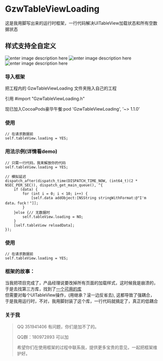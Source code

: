GzwTableViewLoading  
===================================  
   这是我用脚写出来的运行时框架，一行代码解决UITableView加载状态和所有空数据状态
  
    
样式支持全自定义  
-----------------------------------  
  ![enter image description here](http://a3.qpic.cn/psb?/V106kzCe1y2bCc/x81CgEonEzt06w..80pXF2Zwr6l3W0pY4Xkkulaqy4k!/b/dKoAAAAAAAAA&bo=yABjAcgAYwEDACU!&rf=viewer_4&t=5) 
   ![enter image description here](http://a2.qpic.cn/psb?/V106kzCe1y2bCc/PX2nfr0U418YQ0maPSGKYRcFBoZGvJ3smvfz2ysDShs!/b/dKkAAAAAAAAA&bo=yABjAcgAYwEDACU!&rf=viewer_4&t=5)
   ![enter image description here](http://a1.qpic.cn/psb?/V106kzCe1y2bCc/jKkuOu7OZ.vqX0rtUpyBxyFuiBRrMuGe3Ppq86Eu3KA!/b/dPwAAAAAAAAA&bo=yABjAcgAYwEDACU!&rf=viewer_4&t=5)
    
### 导入框架  
  把工程内的 GzwTableViewLoading 文件夹拖入自己的工程
  
  引用 #import "GzwTableViewLoading.h"
  
  现已加入CocoaPods豪华午餐:pod 'GzwTableViewLoading', '~> 1.1.0'
   
          
### 使用    
    // 在请求数据前
    self.tableView.loading = YES;
  
### 用法示例(详情看demo)
    // 只需一行代码，我来解放你的代码
    self.tableView.loading = YES;
    
    // 模拟延迟
    dispatch_after(dispatch_time(DISPATCH_TIME_NOW, (int64_t)(2 * NSEC_PER_SEC)), dispatch_get_main_queue(), ^{
        if (data) {
            for (int i = 0; i < 10; i++) {
                [self.data addObject:[NSString stringWithFormat:@"I'm data，fuck！"]];
            }
        }else {// 无数据时
            self.tableView.loading = NO;
        }
        [self.tableView reloadData];
    });
    
### 使用    
    // 在请求数据前
    self.tableView.loading = YES;
### 框架的故事：
当我把项目完成了，产品经理说要改掉所有页面的加载样式，这时候我是崩溃的，于是去找第三方库，找到了[一个可用的库](https://github.com/dzenbot/DZNEmptyDataSet)<br />  但需要对每个UITableVIew操作，(用继承？滚一边反省去), 
这都导致了强耦合，于是我用运行时，不对，我用脚封装了这个库，一行代码就搞定了，真正的低耦合

  
  
### 关于我  
> QQ 351941406 有问题，你们是加不了的。 
>  
> QQ群：180972893  可以加
>  
> 希望你们在使用框架的过程中联系我，提供更多宝贵的意见，一起把框架维护好。  
 
  
